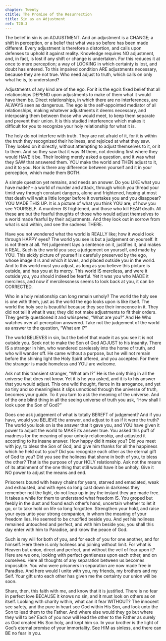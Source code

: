 ```yaml
---
chapter: Twenty
ctitle: The Promise of the Resurrection
title: Sin as an Adjustment
ref: T20.3
---
```


The belief in sin is an ADJUSTMENT. And an adjustment is a CHANGE; a
shift in perception, or a belief that what was so before has been made
different. Every adjustment is therefore a distortion, and calls upon
defenses to uphold it against reality. Knowledge requires NO adjustment,
and, in fact, is lost if any shift or change is undertaken. For this
reduces it at once to mere perception; a way of LOOKING in which
certainty is lost, and doubt has entered. To this impaired condition ARE
adjustments necessary, because they are not true. Who need adjust to
truth, which calls on only what he is, to understand?

Adjustments of any kind are of the ego. For it is the ego’s fixed belief
that all relationships DEPEND upon adjustments to make of them what it
would have them be. Direct relationships, in which there are no
interferences, are ALWAYS seen as dangerous. The ego is the
self-appointed mediator of all relationships, making whatever
adjustments it deems necessary, and interposing them between those who
would meet, to keep them separate and prevent their union. It is this
studied interference which makes it difficult for you to
recognize your holy relationship for what it is.

The holy do not interfere with truth. They are not afraid of it, for it
is within the truth they recognized their holiness, and rejoiced at what
they saw. They looked on it directly, without attempting to adjust
themselves to it, or it to them. And so they saw that it was IN them,
not deciding first where they would HAVE it be. Their looking merely
asked a question, and it was what they SAW that answered them. YOU make
the world and THEN adjust to it, and it to you. Nor is there any
difference between yourself and it in your perception, which made them
BOTH.

A simple question yet remains, and needs an answer. Do you LIKE what you
have made? – a world of murder and attack, through which you thread your
timid way through constant dangers, alone and frightened, hoping at most
that death will wait a little longer before it overtakes you and you
disappear? YOU MADE THIS UP. It is a picture of what you think YOU are;
of how you see YOURSELF. A murderer IS frightened, and those who kill
FEAR death. All these are but the fearful thoughts of those who would
adjust themselves to a world made fearful by their adjustments. And they
look out in sorrow from what is sad within, and see the sadness THERE.

Have you not wondered what the world is REALLY like; how it would look
through HAPPY eyes? The world you see is but a judgement on yourself. It
is not there at all. Yet judgement lays a sentence on it, justifies it,
and makes it REAL. Such is the world you see; a judgement on yourself,
and made by YOU. This sickly picture of yourself is carefully preserved
by the ego, whose image it is and which it loves, and placed outside you
in the world. And to this world must you adjust, as long as you believe
this picture is outside, and has you at its mercy. This world IS
merciless, and were it outside you, you should indeed be fearful. Yet it
was you who MADE it merciless, and now if mercilessness seems to look
back at you, it can be CORRECTED.

Who in a holy relationship can long remain unholy? The world the holy
see is one with them, just as the world the ego looks upon is like
itself. The world the holy see is beautiful because they see their
innocence in it. They did not tell it what it was; they did not make
adjustments to fit their orders. They gently questioned it and
whispered, “What are you?” And He Who watches over all
perception answered. Take not the judgement of the world as answer to the
question, “What am I?”

The world BELIEVES in sin, but the belief that made it as you see it is
not outside you. Seek not to make the Son of God ADJUST to his insanity.
There IS a stranger in him, who wandered carelessly into the home of
truth, and who will wander off. He came without a purpose, but he will
not remain before the shining light the Holy Spirit offered, and you
accepted. For there the stranger is made homeless and YOU are welcome.

Ask not this transient stranger, “What am I?” He is the only thing in
all the universe that does not know. Yet it is he you asked, and it is
to his answer that you would adjust. This one wild thought, fierce in
its arrogance, and yet so tiny and so meaningless it slips unnoticed
through the universe of truth, becomes your guide. To it you turn to ask
the meaning of the universe. And of the one blind thing in all the
seeing universe of truth you ask, “How shall I look upon the Son of
God?”

Does one ask judgement of what is totally BEREFT of judgement? And if
you have, would you BELIEVE the answer, and adjust to it as if it were
the truth? The world you look on is the answer that it gave you, and YOU
have given it power to adjust the world to MAKE its answer true. You
asked this puff of madness for the meaning of your unholy relationship,
and adjusted it according to its insane answer. How happy did it make
you? Did you meet with joy, to bless the Son of God, and give him thanks
for all the happiness which he held out to you? Did you recognize each
other as the eternal gift of God to you? Did you see the holiness that
shone in both of you, to bless the other? That is the purpose of your
HOLY relationship. Ask not the means of its attainment of the one thing
that still would have it be unholy. Give it NO power to adjust the means
and end.

Prisoners bound with heavy chains for years, starved and emaciated, weak
and exhausted, and with eyes so long cast down in darkness they remember
not the light, do not leap up in joy the instant they are made free. It
takes a while for them to understand what freedom IS. You groped but
feebly in the dust and found each other’s hand, uncertain whether to let
it go, or to take hold on life so
long forgotten. Strengthen your hold, and raise your eyes unto your
strong companion, in whom the meaning of your freedom lies. He seemed to
be crucified beside you. And yet his holiness remained untouched and
perfect, and with him beside you, you shall this day enter with him to
Paradise, and know the peace of God.

Such is my will for both of you, and for each of you for one another,
and for himself. Here there is only holiness and joining without limit.
For what is Heaven but union, direct and perfect, and without the veil
of fear upon it? Here are we one, looking with perfect gentleness upon
each other, and on ourselves. Here all thoughts of any separation
between us becomes impossible. You who were prisoners in separation are
now made free in Paradise. And here would I unite with you, my friends,
my brothers and my Self. Your gift unto each other has given me the
certainty our union will be soon.

Share, then, this faith with me, and know that it is justified. There is
no fear in perfect love BECAUSE it knows no sin, and it must look on
others as on itself. Looking with charity within, what can it fear
WITHOUT? The innocent see safety, and the pure in heart see God within
His Son, and look unto the Son to lead them to the Father. And where
else would they go but where they will to be? Each of you now will lead
the other to the Father as surely as God created His Son holy, and kept
him so. In your brother is the light of God’s eternal promise of your
immortality. See HIM as sinless, and there can BE no fear in you.


